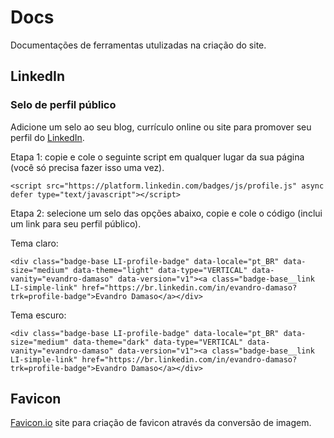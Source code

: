 # Docs

Documentações de ferramentas utulizadas na criação do site.

## LinkedIn

### Selo de perfil público

Adicione um selo ao seu blog, currículo online ou site para promover seu perfil do [LinkedIn](https://www.linkedin.com/badges/profile/create?vanityname=evandro-damaso).

Etapa 1: copie e cole o seguinte script em qualquer lugar da sua página (você só precisa fazer isso uma vez).

```
<script src="https://platform.linkedin.com/badges/js/profile.js" async defer type="text/javascript"></script>
```

Etapa 2: selecione um selo das opções abaixo, copie e cole o código (inclui um link para seu perfil público).

Tema claro:
```
<div class="badge-base LI-profile-badge" data-locale="pt_BR" data-size="medium" data-theme="light" data-type="VERTICAL" data-vanity="evandro-damaso" data-version="v1"><a class="badge-base__link LI-simple-link" href="https://br.linkedin.com/in/evandro-damaso?trk=profile-badge">Evandro Damaso</a></div>              
```
Tema escuro:
```
<div class="badge-base LI-profile-badge" data-locale="pt_BR" data-size="medium" data-theme="dark" data-type="VERTICAL" data-vanity="evandro-damaso" data-version="v1"><a class="badge-base__link LI-simple-link" href="https://br.linkedin.com/in/evandro-damaso?trk=profile-badge">Evandro Damaso</a></div>
```
## Favicon

[Favicon.io](https://favicon.io/) site para criação de favicon através da conversão de imagem.
